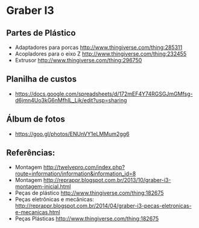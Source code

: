 # Graber I3

## Partes de Plástico 

* Adaptadores para porcas http://www.thingiverse.com/thing:285311 
* Acopladores para o eixo Z http://www.thingiverse.com/thing:232455
* Extrusor http://www.thingiverse.com/thing:296750

## Planilha de custos

* https://docs.google.com/spreadsheets/d/172mEF4Y74RGSGJmGMfsg-d6jmn4Uo3kG6nMfhIL_Ljk/edit?usp=sharing 


## Álbum de fotos

* https://goo.gl/photos/ENUnVY1eLMMum2gg6

## Referências:

* Montagem http://twelvepro.com/index.php?route=information/information&information_id=8 
* Montagem http://reprappr.blogspot.com.br/2013/10/graber-i3-montagem-inicial.html
* Peças de plástico http://www.thingiverse.com/thing:182675
* Peças eletrônicas e mecânicas: http://reprappr.blogspot.com.br/2014/04/graber-i3-pecas-eletronicas-e-mecanicas.html 
* Peças Plásticas http://www.thingiverse.com/thing:182675 


